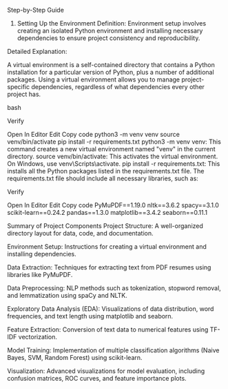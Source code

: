 Step-by-Step Guide
1. Setting Up the Environment
Definition: Environment setup involves creating an isolated Python environment and installing necessary dependencies to ensure project consistency and reproducibility.

Detailed Explanation:

A virtual environment is a self-contained directory that contains a Python installation for a particular version of Python, plus a number of additional packages. Using a virtual environment allows you to manage project-specific dependencies, regardless of what dependencies every other project has.

bash

Verify

Open In Editor
Edit
Copy code
python3 -m venv venv
source venv/bin/activate
pip install -r requirements.txt
python3 -m venv venv: This command creates a new virtual environment named "venv" in the current directory.
source venv/bin/activate: This activates the virtual environment. On Windows, use venv\Scripts\activate.
pip install -r requirements.txt: This installs all the Python packages listed in the requirements.txt file.
The requirements.txt file should include all necessary libraries, such as:


Verify

Open In Editor
Edit
Copy code
PyMuPDF==1.19.0
nltk==3.6.2
spacy==3.1.0
scikit-learn==0.24.2
pandas==1.3.0
matplotlib==3.4.2
seaborn==0.11.1


Summary of Project Components
Project Structure: A well-organized directory layout for data, code, and documentation.

Environment Setup: Instructions for creating a virtual environment and installing dependencies.

Data Extraction: Techniques for extracting text from PDF resumes using libraries like PyMuPDF.

Data Preprocessing: NLP methods such as tokenization, stopword removal, and lemmatization using spaCy and NLTK.

Exploratory Data Analysis (EDA): Visualizations of data distribution, word frequencies, and text length using matplotlib and seaborn.

Feature Extraction: Conversion of text data to numerical features using TF-IDF vectorization.

Model Training: Implementation of multiple classification algorithms (Naive Bayes, SVM, Random Forest) using scikit-learn.

Visualization: Advanced visualizations for model evaluation, including confusion matrices, ROC curves, and feature importance plots.
